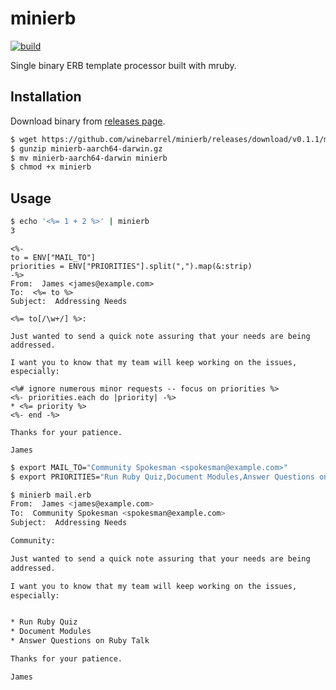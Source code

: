 # minierb

[![build](https://github.com/winebarrel/minierb/actions/workflows/ci.yml/badge.svg)](https://github.com/winebarrel/minierb/actions/workflows/ci.yml)

Single binary ERB template processor built with mruby.

## Installation

Download binary from [releases page](https://github.com/winebarrel/minierb/releases/latest).

```sh
$ wget https://github.com/winebarrel/minierb/releases/download/v0.1.1/minierb-aarch64-darwin.gz
$ gunzip minierb-aarch64-darwin.gz
$ mv minierb-aarch64-darwin minierb
$ chmod +x minierb
```

## Usage

```sh
$ echo '<%= 1 + 2 %>' | minierb
3
```

```erb
<%-
to = ENV["MAIL_TO"]
priorities = ENV["PRIORITIES"].split(",").map(&:strip)
-%>
From:  James <james@example.com>
To:  <%= to %>
Subject:  Addressing Needs

<%= to[/\w+/] %>:

Just wanted to send a quick note assuring that your needs are being
addressed.

I want you to know that my team will keep working on the issues,
especially:

<%# ignore numerous minor requests -- focus on priorities %>
<%- priorities.each do |priority| -%>
* <%= priority %>
<%- end -%>

Thanks for your patience.

James
```
```sh
$ export MAIL_TO="Community Spokesman <spokesman@example.com>"
$ export PRIORITIES="Run Ruby Quiz,Document Modules,Answer Questions on Ruby Talk"

$ minierb mail.erb
From:  James <james@example.com>
To:  Community Spokesman <spokesman@example.com>
Subject:  Addressing Needs

Community:

Just wanted to send a quick note assuring that your needs are being
addressed.

I want you to know that my team will keep working on the issues,
especially:


* Run Ruby Quiz
* Document Modules
* Answer Questions on Ruby Talk

Thanks for your patience.

James
```
